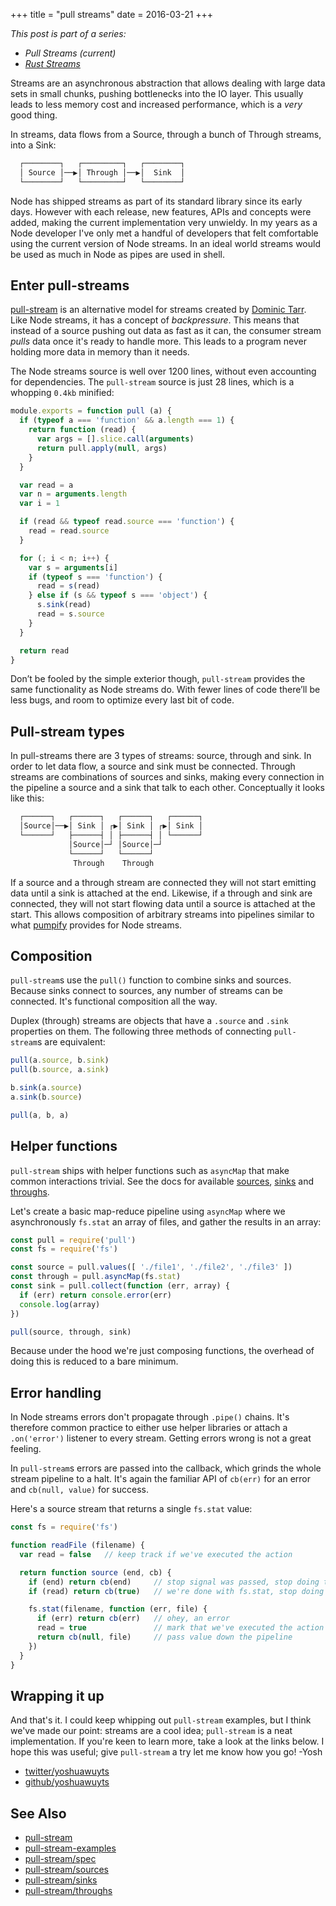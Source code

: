 +++
title = "pull streams"
date = 2016-03-21
+++

_This post is part of a series:_

- _Pull Streams (current)_
- [_Rust Streams_](/rust-streams)

Streams are an asynchronous abstraction that allows dealing with large data sets
in small chunks, pushing bottlenecks into the IO layer. This usually leads to less
memory cost and increased performance, which is a _very_ good thing.

In streams, data flows from a Source, through a bunch of Through streams, into
a Sink:
```txt
  ┌────────┐   ┌─────────┐   ┌────────┐
  │ Source │──▶│ Through │──▶│  Sink  │
  └────────┘   └─────────┘   └────────┘
```

Node has shipped streams as part of its standard library since its early days.
However with each release, new features, APIs and concepts were added, making
the current implementation very unwieldy. In my years as a Node developer I've
only met a handful of developers that felt comfortable using the current
version of Node streams. In an ideal world streams would be used as much in
Node as pipes are used in shell.

## Enter pull-streams
[pull-stream](https://github.com/dominictarr/pull-stream) is an alternative
model for streams created by [Dominic Tarr](https://github.com/dominictarr).
Like Node streams, it has a concept of _backpressure_. This means that instead
of a source pushing out data as fast as it can, the consumer stream _pulls_
data once it's ready to handle more. This leads to a program never holding more
data in memory than it needs.

The Node streams source is well over 1200 lines, without even accounting for
dependencies. The `pull-stream` source is just 28 lines, which is a whopping
`0.4kb` minified:
```js
module.exports = function pull (a) {
  if (typeof a === 'function' && a.length === 1) {
    return function (read) {
      var args = [].slice.call(arguments)
      return pull.apply(null, args)
    }
  }

  var read = a
  var n = arguments.length
  var i = 1

  if (read && typeof read.source === 'function') {
    read = read.source
  }

  for (; i < n; i++) {
    var s = arguments[i]
    if (typeof s === 'function') {
      read = s(read)
    } else if (s && typeof s === 'object') {
      s.sink(read)
      read = s.source
    }
  }

  return read
}
```
Don’t be fooled by the simple exterior though, `pull-stream` provides the same
functionality as Node streams do. With fewer lines of code there’ll be less
bugs, and room to optimize every last bit of code.

## Pull-stream types
In pull-streams there are 3 types of streams: source, through and sink. In
order to let data flow, a source and sink must be connected. Through streams
are combinations of sources and sinks, making every connection in the pipeline
a source and a sink that talk to each other. Conceptually it looks like this:
```txt
  ┌──────┐   ┌──────┐   ┌──────┐   ┌──────┐
  │Source│──▶│ Sink │ ┌▶│ Sink │ ┌▶│ Sink │
  └──────┘   ├──────┤ │ ├──────┤ │ └──────┘
             │Source│─┘ │Source│─┘
             └──────┘   └──────┘
              Through    Through
```

If a source and a through stream are connected they will not start emitting
data until a sink is attached at the end. Likewise, if a through and sink are
connected, they will not start flowing data until a source is attached at the
start. This allows composition of arbitrary streams into pipelines similar to
what [pumpify](https://github.com/mafintosh/pumpify) provides for Node streams.

## Composition
`pull-stream`s use the `pull()` function to combine sinks and sources. Because
sinks connect to sources, any number of streams can be connected. It's
functional composition all the way.

Duplex (through) streams are objects that have a `.source` and `.sink` properties
on them. The following three methods of connecting `pull-stream`s are equivalent:

```js
pull(a.source, b.sink)
pull(b.source, a.sink)
```
```js
b.sink(a.source)
a.sink(b.source)
```
```js
pull(a, b, a)
```

## Helper functions
`pull-stream` ships with helper functions such as `asyncMap` that make common
interactions trivial. See the docs for available
[sources](https://github.com/dominictarr/pull-stream/blob/master/docs/sources.md),
[sinks](https://github.com/dominictarr/pull-stream/blob/master/docs/sinks.md)
and
[throughs](https://github.com/dominictarr/pull-stream/blob/master/docs/throughs.md).

Let's create a basic map-reduce pipeline using `asyncMap` where we
asynchronously `fs.stat` an array of files, and gather the results in an array:
```js
const pull = require('pull')
const fs = require('fs')

const source = pull.values([ './file1', './file2', './file3' ])
const through = pull.asyncMap(fs.stat)
const sink = pull.collect(function (err, array) {
  if (err) return console.error(err)
  console.log(array)
})

pull(source, through, sink)
```
Because under the hood we're just composing functions, the overhead of doing
this is reduced to a bare minimum.

## Error handling
In Node streams errors don't propagate through `.pipe()` chains. It's therefore
common practice to either use helper libraries or attach a `.on('error')`
listener to every stream. Getting errors wrong is not a great feeling.

In `pull-stream`s errors are passed into the callback, which grinds the whole
stream pipeline to a halt. It's again the familiar API of `cb(err)` for an
error and `cb(null, value)` for success.

Here's a source stream that returns a single `fs.stat` value:
```js
const fs = require('fs')

function readFile (filename) {
  var read = false   // keep track if we've executed the action

  return function source (end, cb) {
    if (end) return cb(end)     // stop signal was passed, stop doing things
    if (read) return cb(true)   // we're done with fs.stat, stop doing things

    fs.stat(filename, function (err, file) {
      if (err) return cb(err)   // ohey, an error
      read = true               // mark that we've executed the action
      return cb(null, file)     // pass value down the pipeline
    })
  }
}
```

## Wrapping it up
And that's it. I could keep whipping out `pull-stream` examples, but I think
we've made our point: streams are a cool idea; `pull-stream` is a neat
implementation. If you're keen to learn more, take a look at the links below.
I hope this was useful; give `pull-stream` a try let me know how you go! -Yosh

- [twitter/yoshuawuyts](https://twitter.com/yoshuawuyts)
- [github/yoshuawuyts](https://github.com/yoshuawuyts)

## See Also
- [pull-stream](https://github.com/dominictarr/pull-stream)
- [pull-stream-examples](https://github.com/dominictarr/pull-stream-examples)
- [pull-stream/spec](https://github.com/dominictarr/pull-stream/blob/master/spec.md)
- [pull-stream/sources](https://github.com/dominictarr/pull-stream/blob/master/docs/sources.md)
- [pull-stream/sinks](https://github.com/dominictarr/pull-stream/blob/master/docs/sinks.md)
- [pull-stream/throughs](https://github.com/dominictarr/pull-stream/blob/master/docs/throughs.md)
